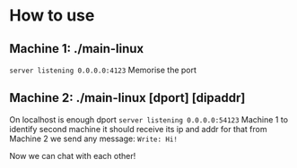 # How to use

## Machine 1: ./main-linux
`server listening 0.0.0.0:4123`
Memorise the port

## Machine 2: ./main-linux [dport] [dipaddr]
On localhost is enough dport
`server listening 0.0.0.0:54123`
Machine 1 to identify second machine it should receive its ip and addr for that from Machine 2 we send any message:
`Write: Hi!`

Now we can chat with each other!
